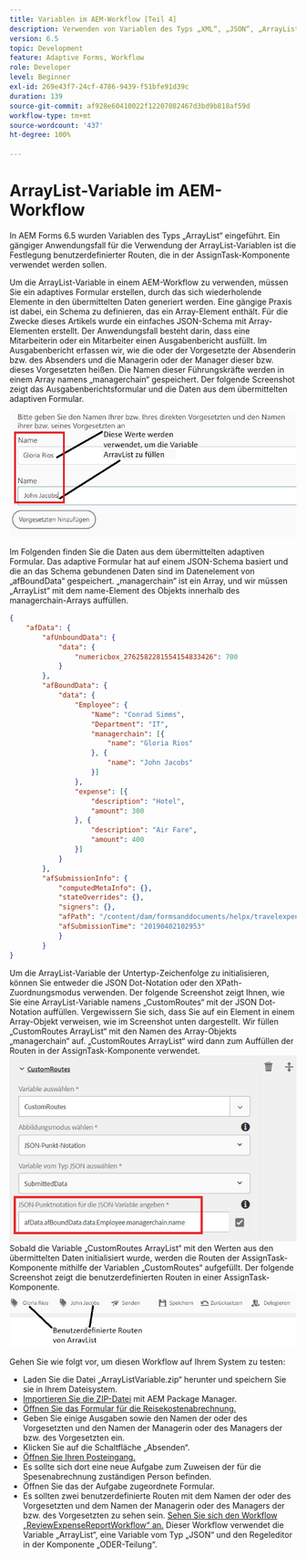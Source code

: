 ```yaml
---
title: Variablen im AEM-Workflow [Teil 4]
description: Verwenden von Variablen des Typs „XML“, „JSON“, „ArrayList“ und „Document“ in einem AEM-Workflow
version: 6.5
topic: Development
feature: Adaptive Forms, Workflow
role: Developer
level: Beginner
exl-id: 269e43f7-24cf-4786-9439-f51bfe91d39c
duration: 139
source-git-commit: af928e60410022f12207082467d3bd9b818af59d
workflow-type: tm+mt
source-wordcount: '437'
ht-degree: 100%

---
```


# ArrayList-Variable im AEM-Workflow

In AEM Forms 6.5 wurden Variablen des Typs „ArrayList“ eingeführt. Ein gängiger Anwendungsfall für die Verwendung der ArrayList-Variablen ist die Festlegung benutzerdefinierter Routen, die in der AssignTask-Komponente verwendet werden sollen.

Um die ArrayList-Variable in einem AEM-Workflow zu verwenden, müssen Sie ein adaptives Formular erstellen, durch das sich wiederholende Elemente in den übermittelten Daten generiert werden. Eine gängige Praxis ist dabei, ein Schema zu definieren, das ein Array-Element enthält. Für die Zwecke dieses Artikels wurde ein einfaches JSON-Schema mit Array-Elementen erstellt. Der Anwendungsfall besteht darin, dass eine Mitarbeiterin oder ein Mitarbeiter einen Ausgabenbericht ausfüllt. Im Ausgabenbericht erfassen wir, wie die oder der Vorgesetzte der Absenderin bzw. des Absenders und die Managerin oder der Manager dieser bzw. dieses Vorgesetzten heißen. Die Namen dieser Führungskräfte werden in einem Array namens „managerchain“ gespeichert. Der folgende Screenshot zeigt das Ausgabenberichtsformular und die Daten aus dem übermittelten adaptiven Formular.

![Ausgabenbericht](assets/expensereport.jpg)

Im Folgenden finden Sie die Daten aus dem übermittelten adaptiven Formular. Das adaptive Formular hat auf einem JSON-Schema basiert und die an das Schema gebundenen Daten sind im Datenelement von „afBoundData“ gespeichert. „managerchain“ ist ein Array, und wir müssen „ArrayList“ mit dem name-Element des Objekts innerhalb des managerchain-Arrays auffüllen.

```json
{
    "afData": {
        "afUnboundData": {
            "data": {
                "numericbox_2762582281554154833426": 700
            }
        },
        "afBoundData": {
            "data": {
                "Employee": {
                    "Name": "Conrad Simms",
                    "Department": "IT",
                    "managerchain": [{
                        "name": "Gloria Rios"
                    }, {
                        "name": "John Jacobs"
                    }]
                },
                "expense": [{
                    "description": "Hotel",
                    "amount": 300
                }, {
                    "description": "Air Fare",
                    "amount": 400
                }]
            }
        },
        "afSubmissionInfo": {
            "computedMetaInfo": {},
            "stateOverrides": {},
            "signers": {},
            "afPath": "/content/dam/formsanddocuments/helpx/travelexpensereport",
            "afSubmissionTime": "20190402102953"
            }
        }
}
```

Um die ArrayList-Variable der Untertyp-Zeichenfolge zu initialisieren, können Sie entweder die JSON Dot-Notation oder den XPath-Zuordnungsmodus verwenden. Der folgende Screenshot zeigt Ihnen, wie Sie eine ArrayList-Variable namens „CustomRoutes“ mit der JSON Dot-Notation auffüllen. Vergewissern Sie sich, dass Sie auf ein Element in einem Array-Objekt verweisen, wie im Screenshot unten dargestellt. Wir füllen „CustomRoutes ArrayList“ mit den Namen des Array-Objekts „managerchain“ auf.
„CustomRoutes ArrayList“ wird dann zum Auffüllen der Routen in der AssignTask-Komponente verwendet.
![CustomRoutes](assets/arraylist.jpg)
Sobald die Variable „CustomRoutes ArrayList“ mit den Werten aus den übermittelten Daten initialisiert wurde, werden die Routen der AssignTask-Komponente mithilfe der Variablen „CustomRoutes“ aufgefüllt. Der folgende Screenshot zeigt die benutzerdefinierten Routen in einer AssignTask-Komponente.
![AssignTask](assets/customactions.jpg)

Gehen Sie wie folgt vor, um diesen Workflow auf Ihrem System zu testen:

* Laden Sie die Datei „ArrayListVariable.zip“ herunter und speichern Sie sie in Ihrem Dateisystem.
* [Importieren Sie die ZIP-Datei](assets/arraylistvariable.zip) mit AEM Package Manager.
* [Öffnen Sie das Formular für die Reisekostenabrechnung.](http://localhost:4502/content/dam/formsanddocuments/helpx/travelexpensereport/jcr:content?wcmmode=disabled)
* Geben Sie einige Ausgaben sowie den Namen der oder des Vorgesetzten und den Namen der Managerin oder des Managers der bzw. des Vorgesetzten ein.
* Klicken Sie auf die Schaltfläche „Absenden“.
* [Öffnen Sie Ihren Posteingang.](http://localhost:4502/aem/inbox)
* Es sollte sich dort eine neue Aufgabe zum Zuweisen der für die Spesenabrechnung zuständigen Person befinden.
* Öffnen Sie das der Aufgabe zugeordnete Formular.
* Es sollten zwei benutzerdefinierte Routen mit dem Namen der oder des Vorgesetzten und dem Namen der Managerin oder des Managers der bzw. des Vorgesetzten zu sehen sein.
  [Sehen Sie sich den Workflow „ReviewExpenseReportWorkflow“ an.](http://localhost:4502/editor.html/conf/global/settings/workflow/models/ReviewExpenseReport.html) Dieser Workflow verwendet die Variable „ArrayList“, eine Variable vom Typ „JSON“ und den Regeleditor in der Komponente „ODER-Teilung“.
